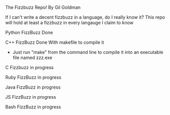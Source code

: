 The Fizzbuzz Repo!
By Gil Goldman

If I can't write a decent fizzbuzz in a language, do I really know it?
This repo will hold at least a fizzbuzz in every langauge I claim to know


Python FizzBuzz Done

C++ FizzBuzz Done With makefile to compile it
  - Just run "make" from the command line to compile it into
    an executable file named zzz.exe

C Fizzbuzz in progress

Ruby FizzBuzz in progress

Java FizzBuzz in progress

JS FizzBuzz in progress

Bash FizzBuzz in progress
